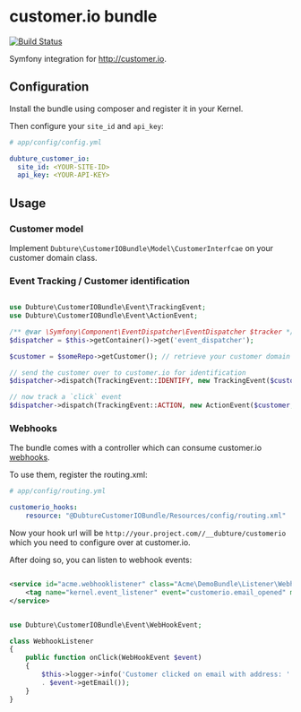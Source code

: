 # customer.io bundle

[![Build Status](https://travis-ci.org/pulse00/customerio-bundle.svg?branch=master)](https://travis-ci.org/pulse00/customerio-bundle)


Symfony integration for http://customer.io.

## Configuration

Install the bundle using composer and register it in your Kernel.

Then configure your `site_id`  and `api_key`:


```yml
# app/config/config.yml

dubture_customer_io:
  site_id: <YOUR-SITE-ID>
  api_key: <YOUR-API-KEY>

```

## Usage

### Customer model

Implement `Dubture\CustomerIOBundle\Model\CustomerInterfcae` on your customer domain class.

### Event Tracking / Customer identification

```php

use Dubture\CustomerIOBundle\Event\TrackingEvent;
use Dubture\CustomerIOBundle\Event\ActionEvent;

/** @var \Symfony\Component\EventDispatcher\EventDispatcher $tracker */
$dispatcher = $this->getContainer()->get('event_dispatcher');

$customer = $someRepo->getCustomer(); // retrieve your customer domain object

// send the customer over to customer.io for identification
$dispatcher->dispatch(TrackingEvent::IDENTIFY, new TrackingEvent($customer));

// now track a `click` event
$dispatcher->dispatch(TrackingEvent::ACTION, new ActionEvent($customer, 'click'));

```


### Webhooks


The bundle comes with a controller which can consume customer.io [webhooks](http://customer.io/docs/webhooks.html).

To use them, register the routing.xml:

```yml
# app/config/routing.yml

customerio_hooks:
    resource: "@DubtureCustomerIOBundle/Resources/config/routing.xml"

```

Now your hook url will be `http://your.project.com//__dubture/customerio` which you
need to configure over at customer.io.

After doing so, you can listen to webhook events:


```xml

<service id="acme.webhooklistener" class="Acme\DemoBundle\Listener\WebhookListener">
    <tag name="kernel.event_listener" event="customerio.email_opened" method="onClick" />
</service>

```

```php

use Dubture\CustomerIOBundle\Event\WebHookEvent;

class WebhookListener
{
    public function onClick(WebHookEvent $event)
    {
        $this->logger->info('Customer clicked on email with address: '
        . $event->getEmail());
    }
}

```
